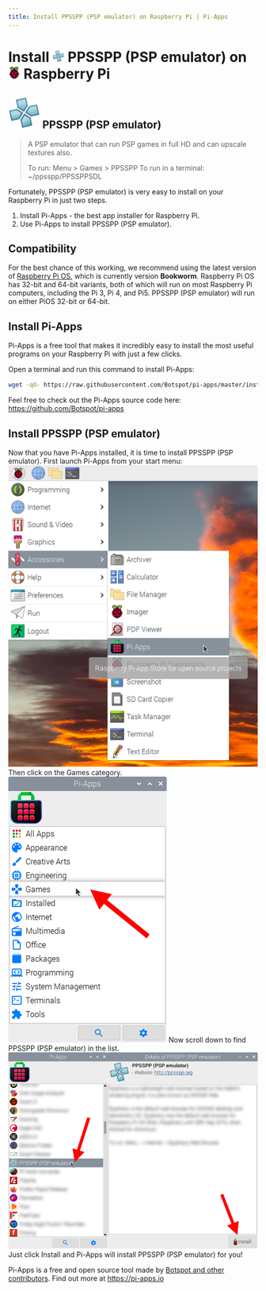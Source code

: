 ```yaml
---
title: Install PPSSPP (PSP emulator) on Raspberry Pi | Pi-Apps
---
```

<div class="simple-install-content content">

# Install <img src="/img/app-icons/PPSSPP (PSP emulator)/icon-64.png" height=24> PPSSPP (PSP emulator) on <img src=/img/other-icons/raspberrypi-icon.svg height=24> Raspberry Pi

## <img src="/img/app-icons/PPSSPP (PSP emulator)/icon-64.png"> PPSSPP (PSP emulator)
> A PSP emulator that can run PSP games in full HD and can upscale textures also.
> 
> To run: Menu > Games > PPSSPP
> To run in a terminal: ~/ppsspp/PPSSPPSDL

Fortunately, PPSSPP (PSP emulator) is very easy to install on your Raspberry Pi in just two steps.
1. Install Pi-Apps - the best app installer for Raspberry Pi.
2. Use Pi-Apps to install PPSSPP (PSP emulator).
</div>
<div class="simple-install-content content">

## Compatibility
For the best chance of this working, we recommend using the latest version of [Raspberry Pi OS](https://www.raspberrypi.com/software/), which is currently version **Bookworm**.
Raspberry Pi OS has 32-bit and 64-bit variants, both of which will run on most Raspberry Pi computers, including the Pi 3, Pi 4, and Pi5.
PPSSPP (PSP emulator) will run on either PiOS 32-bit or 64-bit.
</div>
<div class="simple-install-content content">

## Install Pi-Apps

Pi-Apps is a free tool that makes it incredibly easy to install the most useful programs on your Raspberry Pi with just a few clicks.

Open a terminal and run this command to install Pi-Apps:
```bash
wget -qO- https://raw.githubusercontent.com/Botspot/pi-apps/master/install | bash
```
Feel free to check out the Pi-Apps source code here: https://github.com/Botspot/pi-apps
</div>
<div class="simple-install-content content">

## Install PPSSPP (PSP emulator)

Now that you have Pi-Apps installed, it is time to install PPSSPP (PSP emulator).
First launch Pi-Apps from your start menu:
<img src="/img/start-menu.png">
Then click on the Games category.
<img src="/img/category-selections/Games.png">
Now scroll down to find PPSSPP (PSP emulator) in the list.
<img src="/img/app-icons/PPSSPP (PSP emulator)/app-selection.png">
Just click Install and Pi-Apps will install PPSSPP (PSP emulator) for you!
</div>
<div class="simple-install-content content">

Pi-Apps is a free and open source tool made by [Botspot and other contributors](/about/#contributors). Find out more at https://pi-apps.io
</div>
